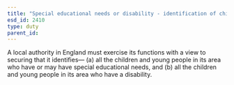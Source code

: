 ```yaml
---
title: "Special educational needs or disability - identification of children and young people with needs"
esd_id: 2410
type: duty
parent_id:  
---
```


A local authority in England must exercise its functions with a view to securing that it identifies—
(a) all the children and young people in its area who have or may have special educational needs, and
(b) all the children and young people in its area who have a disability.

